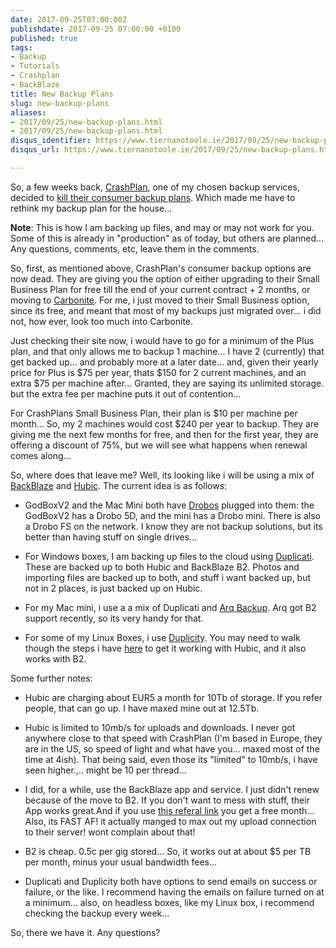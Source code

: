 ```yaml
---
date: 2017-09-25T07:00:00Z
publishdate: 2017-09-25 07:00:00 +0100
published: true
tags:
- Backup
- Tutorials
- Crashplan
- BackBlaze
title: New Backup Plans
slug: new-backup-plans
aliases:
- 2017/09/25/new-backup-plans.html
- 2017/09/25/new-backup-plans.html
disqus_identifier: https://www.tiernanotoole.ie/2017/09/25/new-backup-plans.html
disqus_url: https://www.tiernanotoole.ie/2017/09/25/new-backup-plans.html

---
```

 
 
 
 
 
 

So, a few weeks back, [CrashPlan](http://www.crashplan.com), one of my chosen backup services, decided to [kill their consumer backup plans](https://www.crashplan.com/en-us/consumer/nextsteps/). Which made me have to rethink my backup plan for the house...

**Note**: This is how I am backing up files, and may or may not work for you. Some of this is already in "production" as of today, but others are planned... Any questions, comments, etc, leave them in the comments.

So, first, as mentioned above, CrashPlan's consumer backup options are now dead. They are giving you the option of either upgrading to their Small Business Plan for free till the end of your current contract + 2 months, or moving to [Carbonite](https://www.carbonite.com/). For me, i just moved to their Small Business option, since its free, and meant that most of my backups just migrated over... i did not, how ever, look too much into Carbonite.

Just checking their site now, i would have to go for a minimum of the Plus plan, and that only allows me to backup 1 machine... I have 2 (currently) that get backed up... and probably more at a later date... and, given their yearly price for Plus is $75 per year, thats $150 for 2 current machines, and an extra $75 per machine after... Granted, they are saying its unlimited storage. but the extra fee per machine puts it out of contention...

For CrashPlans Small Business Plan, their plan is $10 per machine per month... So, my 2 machines would cost $240 per year to backup. They are giving me the next few months for free, and then for the first year, they are offering a discount of 75%, but we will see what happens when renewal comes along...

So, where does that leave me? Well, its looking like i will be using a mix of [BackBlaze](https://secure.backblaze.com/r/01px2w) and [Hubic](http://www.hubic.com). The current idea is as follows:

* GodBoxV2 and the Mac Mini both have [Drobos](http://www.drobo.com) plugged into them: the GodBoxV2 has a Drobo 5D, and the mini has a Drobo mini. There is also a Drobo FS on the network. I know they are not backup solutions, but its better than having stuff on single drives...

* For Windows boxes, I am backing up files to the cloud using [Duplicati](https://www.duplicati.com/). These are backed up to both Hubic and BackBlaze B2. Photos and importing files are backed up to both, and stuff i want backed up, but not in 2 places, is just backed up on Hubic.

* For my Mac mini, i use a a mix of Duplicati and [Arq Backup](https://www.arqbackup.com/). Arq got B2 support recently, so its very handy for that.

* For some of my Linux Boxes, i use [Duplicity](http://duplicity.nongnu.org/). You may need to walk though the steps i have [here](https://www.tiernanotoole.ie/2015/04/01/Duplicity_Hubic.html) to get it working with Hubic, and it also works with B2.

Some further notes:

* Hubic are charging about EUR5 a month for 10Tb of storage. If you refer people, that can go up. I have maxed mine out at 12.5Tb.

* Hubic is limited to 10mb/s for uploads and downloads. I never got anywhere close to that speed with CrashPlan (I'm based in Europe, they are in the US, so speed of light and what have you... maxed most of the time at 4ish). That being said, even those its "limited" to 10mb/s, i have seen higher.,.. might be 10 per thread...

* I did, for a while, use the BackBlaze app and service. I just didn't renew because of the move to B2. If you don't want to mess with stuff, their App works great.And if you use [this referal link](https://secure.backblaze.com/r/01px2w) you get a free month... Also, its FAST AF! it actually manged to max out my upload connection to their server! wont complain about that!

* B2 is cheap. 0.5c per gig stored... So, it works out at about $5 per TB per month, minus your usual bandwidth fees...

* Duplicati and Duplicity both have options to send emails on success or failure, or the like. I recommend having the emails on failure turned on at a minimum... also, on headless boxes, like my Linux box, i recommend checking the backup every week...

So, there we have it. Any questions?
